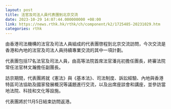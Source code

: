 ```yaml
---
layout: post
title: 法官及司法人員代表團到北京交流
date: 2023-10-29 14:07:44.000000000 +08:00
link: https://news.rthk.hk/rthk/ch/component/k2/1725485-20231029.htm
categories: rthk
---
```


由香港司法機構的法官及司法人員組成的代表團啓程到北京交流訪問，今次交流是香港和內地的法官及司法人員持續專業交流的其中一項計劃。

代表團包括17名法官及司法人員，由高等法院首席法官潘兆初擔任團長，終審法院常任法官林文瀚擔任副團長。

訪京期間，代表團將就《憲法》與《基本法》、司法制度、訴訟經驗、內地與香港特區司法協助及國家發展概況等議題進行交流，以及出席座談會和講座，並參訪當地法院、科技和文化等設施。

代表團將於11月5日結束訪問返港。
